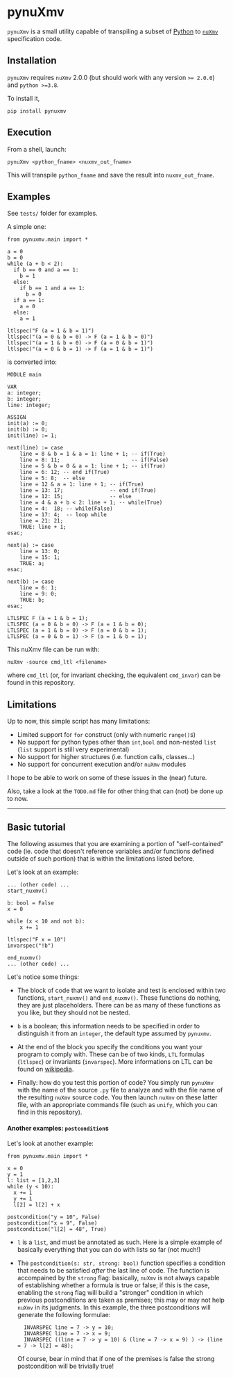 # pynuXmv

`pynuXmv` is a small utility capable of transpiling a subset of [Python](https://www.python.org/) to [`nuXmv`](https://nuxmv.fbk.eu/) specification code.


## Installation

`pynuXmv` requires `nuXmv` 2.0.0 (but should work with any version `>= 2.0.0`) and `python >=3.8`.

To install it,

	pip install pynuxmv
	
	
	
## Execution

From a shell, launch:

	pynuXmv <python_fname> <nuxmv_out_fname>
	
This will transpile `python_fname` and save the result into `nuxmv_out_fname`.



## Examples

See `tests/` folder for examples. 

A simple one:

	from pynuxmv.main import *

	a = 0
	b = 0
	while (a + b < 2):
	  if b == 0 and a == 1:
		b = 1  
	  else:
		if b == 1 and a == 1:
		  b = 0  
	  if a == 1:
		a = 0
	  else:
		a = 1

	ltlspec("F (a = 1 & b = 1)")
	ltlspec("(a = 0 & b = 0) -> F (a = 1 & b = 0)")
	ltlspec("(a = 1 & b = 0) -> F (a = 0 & b = 1)")
	ltlspec("(a = 0 & b = 1) -> F (a = 1 & b = 1)")

is converted into:

	MODULE main

	VAR
	a: integer;
	b: integer;
	line: integer;

	ASSIGN
	init(a) := 0;
	init(b) := 0;
	init(line) := 1;

	next(line) := case
		line = 8 & b = 1 & a = 1: line + 1; -- if(True)
		line = 8: 11;                       -- if(False)
		line = 5 & b = 0 & a = 1: line + 1; -- if(True)
		line = 6: 12; -- end if(True) 
		line = 5: 8;  -- else
		line = 12 & a = 1: line + 1; -- if(True)
		line = 13: 17;               -- end if(True) 
		line = 12: 15;               -- else
		line = 4 & a + b < 2: line + 1; -- while(True)
		line = 4:  18; -- while(False)
		line = 17: 4;  -- loop while
		line = 21: 21; 
		TRUE: line + 1; 
	esac;

	next(a) := case
		line = 13: 0;
		line = 15: 1;
		TRUE: a; 
	esac;

	next(b) := case
		line = 6: 1;
		line = 9: 0;
		TRUE: b; 
	esac;

	LTLSPEC F (a = 1 & b = 1);
	LTLSPEC (a = 0 & b = 0) -> F (a = 1 & b = 0);
	LTLSPEC (a = 1 & b = 0) -> F (a = 0 & b = 1);
	LTLSPEC (a = 0 & b = 1) -> F (a = 1 & b = 1);
	
This nuXmv file can be run with:

	nuXmv -source cmd_ltl <filename>
	
where `cmd_ltl` (or, for invariant checking, the equivalent `cmd_invar`) can be found in this repository.


## Limitations

Up to now, this simple script has many limitations:

+ Limited support for `for` construct (only with numeric `range()`s)
+ No support for python types other than `int`,`bool` and non-nested `list` (`list` support is still very experimental)
+ No support for higher structures (i.e. function calls, classes...)
+ No support for concurrent execution and/or `nuXmv` modules

I hope to be able to work on some of these issues in the (near) future.

Also, take a look at the `TODO.md` file for other thing that can (not) be done up to now.

___

## Basic tutorial

The following assumes that you are examining a portion of "self-contained" code (ie. code that doesn't reference variables and/or functions defined outside of such portion) that is within the limitations listed before. 

Let's look at an example:

	... (other code) ...
	start_nuxmv()
	
	b: bool = False
	x = 0
	
	while (x < 10 and not b):
		x += 1
	
	ltlspec("F x = 10")
	invarspec("!b")
	
	end_nuxmv()
	... (other code) ...
		
Let's notice some things:

+ The block of code that we want to isolate and test is enclosed within two functions, `start_nuxmv()` and `end_nuxmv()`. These functions do nothing, they are just placeholders. There can be as many of these functions as you like, but they should not be nested.

+ `b` is a boolean; this information needs to be specified in order to distinguish it from an `integer`, the default type assumed by `pynuxmv`.

+ At the end of the block you specify the conditions you want your program to comply with. These can be of two kinds, `LTL` formulas (`ltlspec`) or invariants (`invarspec`). More informations on LTL can be found on [wikipedia](https://en.wikipedia.org/wiki/Linear_temporal_logic). 

+ Finally: how do you test this portion of code? You simply run `pynuXmv` with the name of the source `.py` file to analyze and with the file name of the resulting `nuXmv` source code. You then launch `nuXmv` on these latter file, with an appropriate commands file (such as `unify`, which you can find in this repository).


#### Another examples: `postcondition`s

Let's look at another example:

	from pynuxmv.main import *

	x = 0
	y = 1
	l: list = [1,2,3]
	while (y < 10):
	  x += 1
	  y += 1
	  l[2] = l[2] + x 

	postcondition("y = 10", False)
	postcondition("x = 9", False)
	postcondition("l[2] = 48", True)

+ `l` is a `list`, and must be annotated as such. Here is a simple example of basically everything that you can do with lists so far (not much!)
+ The `postcondition(s: str, strong: bool)` function specifies a condition that needs to be satisfied _after_ the last line of code. The function is accompained by the `strong` flag: basically, `nuXmv` is not always capable of establishing whether a formula is true or false; if this is the case, enabling the `strong` flag will build a "stronger" condition in which previous postconditions are taken as premises; this may or may not help `nuXmv` in its judgments. In this example, the three postconditions will generate the following formulae:

		INVARSPEC line = 7 -> y = 10;
		INVARSPEC line = 7 -> x = 9;
		INVARSPEC ((line = 7 -> y = 10) & (line = 7 -> x = 9) ) -> (line = 7 -> l[2] = 48);
		
	Of course, bear in mind that if one of the premises is false the strong postcondition will be trivially true!
